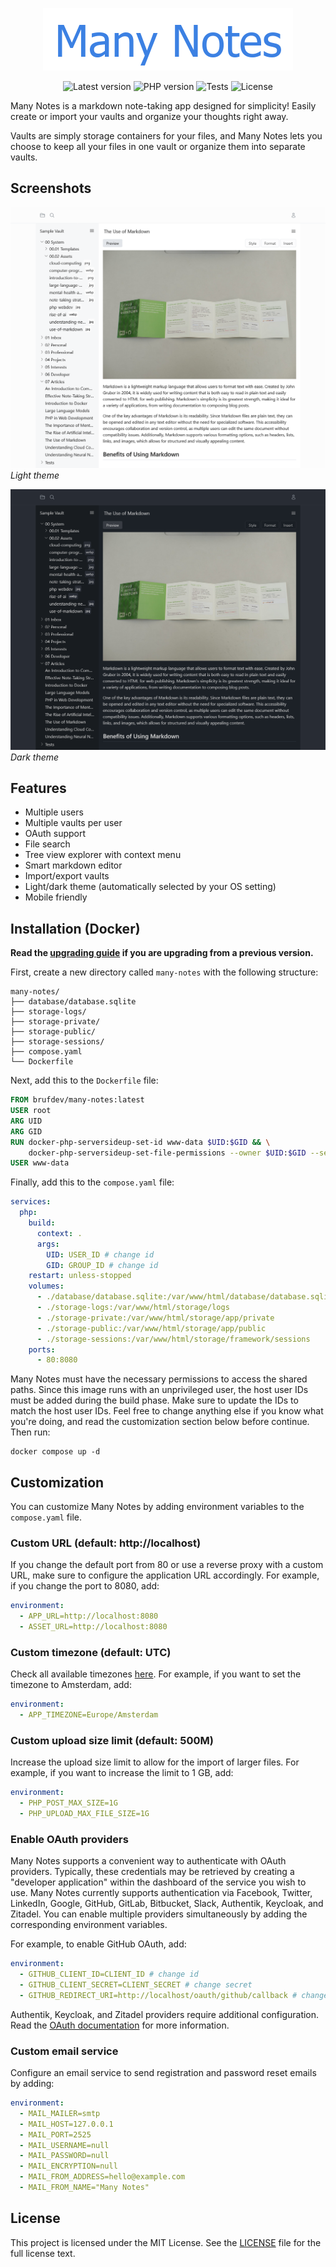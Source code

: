 <p align="center">
    <img src=".github/images/logo.png" width="400" />
</p>

<p align="center">
    <img alt="Latest version" src="https://img.shields.io/github/v/release/brufdev/many-notes?label=version" />
    <img alt="PHP version" src="https://img.shields.io/badge/PHP-8.4-777BB4?logo=php" />
    <img alt="Tests" src="https://img.shields.io/github/check-runs/brufdev/many-notes/dev?label=tests" />
    <img alt="License" src="https://img.shields.io/github/license/brufdev/many-notes" />
</p>

Many Notes is a markdown note-taking app designed for simplicity! Easily create or import your vaults and organize your thoughts right away.

Vaults are simply storage containers for your files, and Many Notes lets you choose to keep all your files in one vault or organize them into separate vaults.

## Screenshots

![Screenshot](.github/images/theme-light.png?raw=true)
*Light theme*

![Screenshot](.github/images/theme-dark.png?raw=true)
*Dark theme*

## Features

- Multiple users
- Multiple vaults per user
- OAuth support
- File search
- Tree view explorer with context menu
- Smart markdown editor
- Import/export vaults
- Light/dark theme (automatically selected by your OS setting)
- Mobile friendly

## Installation (Docker)

**Read the [upgrading guide](UPGRADING.md) if you are upgrading from a previous version.**

First, create a new directory called `many-notes` with the following structure:

```
many-notes/
├── database/database.sqlite
├── storage-logs/
├── storage-private/
├── storage-public/
├── storage-sessions/
├── compose.yaml
└── Dockerfile
```

Next, add this to the `Dockerfile` file:

```Dockerfile
FROM brufdev/many-notes:latest
USER root
ARG UID
ARG GID
RUN docker-php-serversideup-set-id www-data $UID:$GID && \
    docker-php-serversideup-set-file-permissions --owner $UID:$GID --service nginx
USER www-data
```

Finally, add this to the `compose.yaml` file:

```yaml
services:
  php:
    build:
      context: .
      args:
        UID: USER_ID # change id
        GID: GROUP_ID # change id
    restart: unless-stopped
    volumes:
      - ./database/database.sqlite:/var/www/html/database/database.sqlite
      - ./storage-logs:/var/www/html/storage/logs
      - ./storage-private:/var/www/html/storage/app/private
      - ./storage-public:/var/www/html/storage/app/public
      - ./storage-sessions:/var/www/html/storage/framework/sessions
    ports:
      - 80:8080
```

Many Notes must have the necessary permissions to access the shared paths. Since this image runs with an unprivileged user, the host user IDs must be added during the build phase. Make sure to update the IDs to match the host user IDs. Feel free to change anything else if you know what you're doing, and read the customization section below before continue. Then run:

```shell
docker compose up -d
```

## Customization

You can customize Many Notes by adding environment variables to the `compose.yaml` file.

### Custom URL (default: http://localhost)

If you change the default port from 80 or use a reverse proxy with a custom URL, make sure to configure the application URL accordingly. For example, if you change the port to 8080, add:

```yaml
environment:
  - APP_URL=http://localhost:8080
  - ASSET_URL=http://localhost:8080
```

### Custom timezone (default: UTC)

Check all available timezones [here](https://www.php.net/manual/en/timezones.php). For example, if you want to set the timezone to Amsterdam, add:

```yaml
environment:
  - APP_TIMEZONE=Europe/Amsterdam
```

### Custom upload size limit (default: 500M)

Increase the upload size limit to allow for the import of larger files. For example, if you want to increase the limit to 1 GB, add:

```yaml
environment:
  - PHP_POST_MAX_SIZE=1G
  - PHP_UPLOAD_MAX_FILE_SIZE=1G
```

### Enable OAuth providers

Many Notes supports a convenient way to authenticate with OAuth providers. Typically, these credentials may be retrieved by creating a "developer application" within the dashboard of the service you wish to use. Many Notes currently supports authentication via Facebook, Twitter, LinkedIn, Google, GitHub, GitLab, Bitbucket, Slack, Authentik, Keycloak, and Zitadel. You can enable multiple providers simultaneously by adding the corresponding environment variables.

For example, to enable GitHub OAuth, add:

```yaml
environment:
  - GITHUB_CLIENT_ID=CLIENT_ID # change id
  - GITHUB_CLIENT_SECRET=CLIENT_SECRET # change secret
  - GITHUB_REDIRECT_URI=http://localhost/oauth/github/callback # change domain and provider
```

Authentik, Keycloak, and Zitadel providers require additional configuration. Read the [OAuth documentation](docs/customization/oauth.md) for more information.

### Custom email service

Configure an email service to send registration and password reset emails by adding:

```yaml
environment:
  - MAIL_MAILER=smtp
  - MAIL_HOST=127.0.0.1
  - MAIL_PORT=2525
  - MAIL_USERNAME=null
  - MAIL_PASSWORD=null
  - MAIL_ENCRYPTION=null
  - MAIL_FROM_ADDRESS=hello@example.com
  - MAIL_FROM_NAME="Many Notes"
```

## License

This project is licensed under the MIT License. See the [LICENSE](LICENSE) file for the full license text.

